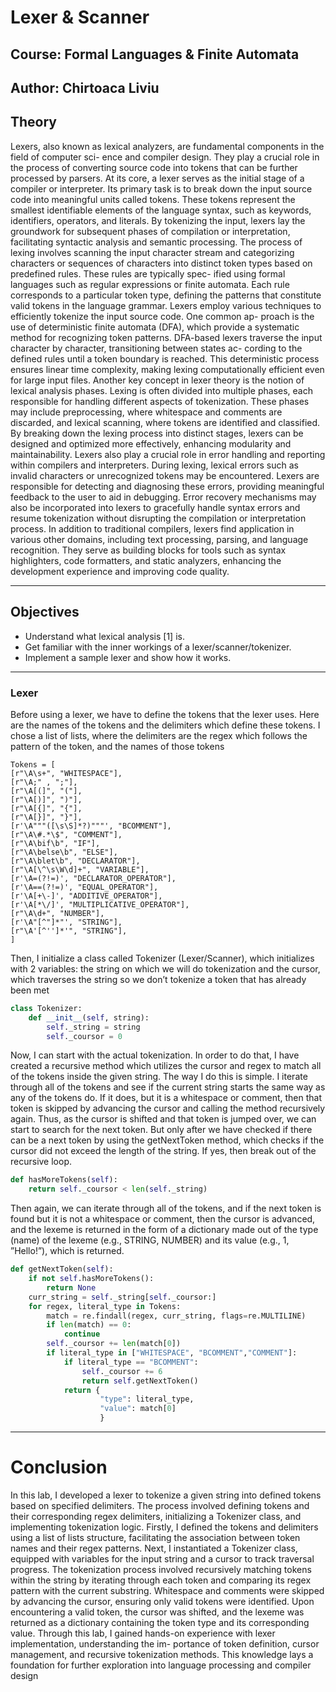 # Lexer & Scanner

## Course: Formal Languages & Finite Automata  
## Author: Chirtoaca Liviu  

## Theory  
Lexers, also known as lexical analyzers, are fundamental components in the field of computer sci-
ence and compiler design. They play a crucial role in the process of converting source code into tokens that
can be further processed by parsers.
At its core, a lexer serves as the initial stage of a compiler or interpreter. Its primary task is to
break down the input source code into meaningful units called tokens. These tokens represent the smallest
identifiable elements of the language syntax, such as keywords, identifiers, operators, and literals. By
tokenizing the input, lexers lay the groundwork for subsequent phases of compilation or interpretation,
facilitating syntactic analysis and semantic processing.
The process of lexing involves scanning the input character stream and categorizing characters or
sequences of characters into distinct token types based on predefined rules. These rules are typically spec-
ified using formal languages such as regular expressions or finite automata. Each rule corresponds to a
particular token type, defining the patterns that constitute valid tokens in the language grammar.
Lexers employ various techniques to efficiently tokenize the input source code. One common ap-
proach is the use of deterministic finite automata (DFA), which provide a systematic method for recognizing
token patterns. DFA-based lexers traverse the input character by character, transitioning between states ac-
cording to the defined rules until a token boundary is reached. This deterministic process ensures linear
time complexity, making lexing computationally efficient even for large input files.
Another key concept in lexer theory is the notion of lexical analysis phases. Lexing is often divided
into multiple phases, each responsible for handling different aspects of tokenization. These phases may
include preprocessing, where whitespace and comments are discarded, and lexical scanning, where tokens
are identified and classified. By breaking down the lexing process into distinct stages, lexers can be designed
and optimized more effectively, enhancing modularity and maintainability.
Lexers also play a crucial role in error handling and reporting within compilers and interpreters.
During lexing, lexical errors such as invalid characters or unrecognized tokens may be encountered. Lexers
are responsible for detecting and diagnosing these errors, providing meaningful feedback to the user to aid
in debugging. Error recovery mechanisms may also be incorporated into lexers to gracefully handle syntax
errors and resume tokenization without disrupting the compilation or interpretation process.
In addition to traditional compilers, lexers find application in various other domains, including text
processing, parsing, and language recognition. They serve as building blocks for tools such as syntax
highlighters, code formatters, and static analyzers, enhancing the development experience and improving
code quality.

---

## Objectives  
- Understand what lexical analysis [1] is.
- Get familiar with the inner workings of a lexer/scanner/tokenizer.
- Implement a sample lexer and show how it works.

---

### Lexer

Before using a lexer, we have to define the tokens that the lexer uses. Here are the names of the
tokens and the delimiters which define these tokens. I chose a list of lists, where the delimiters are the regex
which follows the pattern of the token, and the names of those tokens

```
Tokens = [
[r"\A\s+", "WHITESPACE"],
[r"\A;" , ";"],
[r"\A[(]", "("],
[r"\A[)]", ")"],
[r"\A[{]", "{"],
[r"\A[}]", "}"],
[r'\A"""([\s\S]*?)"""', "BCOMMENT"],
[r"\A\#.*\$", "COMMENT"],
[r"\A\bif\b", "IF"],
[r"\A\belse\b", "ELSE"],
[r"\A\blet\b", "DECLARATOR"],
[r"\A[\^\s\W\d]+", "VARIABLE"],
[r'\A=(?!=)', "DECLARATOR_OPERATOR"],
[r'\A==(?!=)', "EQUAL_OPERATOR"],
[r'\A[+\-]', "ADDITIVE_OPERATOR"],
[r'\A[*\/]', "MULTIPLICATIVE_OPERATOR"],
[r"\A\d+", "NUMBER"],
[r'\A"[^"]*"', "STRING"],
[r"\A'[^'']*'", "STRING"],
]
```

Then, I initialize a class called Tokenizer (Lexer/Scanner), which initializes with 2 variables: the
string on which we will do tokenization and the cursor, which traverses the string so we don’t tokenize a
token that has already been met

```py
class Tokenizer:
    def __init__(self, string):
        self._string = string
        self._coursor = 0
```

Now, I can start with the actual tokenization. In order to do that, I have created a recursive method
which utilizes the cursor and regex to match all of the tokens inside the given string. The way I do this
is simple. I iterate through all of the tokens and see if the current string starts the same way as any of the
tokens do. If it does, but it is a whitespace or comment, then that token is skipped by advancing the cursor
and calling the method recursively again. Thus, as the cursor is shifted and that token is jumped over, we
can start to search for the next token. But only after we have checked if there can be a next token by using
the getNextToken method, which checks if the cursor did not exceed the length of the string. If yes, then
break out of the recursive loop.

```py
def hasMoreTokens(self):
    return self._coursor < len(self._string)
```

Then again, we can iterate through all of the tokens, and if the next token is found but it is not a
whitespace or comment, then the cursor is advanced, and the lexeme is returned in the form of a dictionary
made out of the type (name) of the lexeme (e.g., STRING, NUMBER) and its value (e.g., 1, ”Hello!”),
which is returned.

```py
def getNextToken(self):
    if not self.hasMoreTokens():
        return None
    curr_string = self._string[self._coursor:]
    for regex, literal_type in Tokens:
        match = re.findall(regex, curr_string, flags=re.MULTILINE)
        if len(match) == 0:
            continue
        self._coursor += len(match[0])
        if literal_type in ["WHITESPACE", "BCOMMENT","COMMENT"]:
            if literal_type == "BCOMMENT":
                self._coursor += 6
                return self.getNextToken()
            return {
                    "type": literal_type,
                    "value": match[0]
                    }
```

---
<!-- ## Results
![Consola](/Images/token.png)
![Consola2](/Images/summary.png)
---   -->
# Conclusion

In this lab, I developed a lexer to tokenize a given string into defined tokens based on specified
delimiters. The process involved defining tokens and their corresponding regex delimiters, initializing a
Tokenizer class, and implementing tokenization logic.
Firstly, I defined the tokens and delimiters using a list of lists structure, facilitating the association
between token names and their regex patterns.
Next, I instantiated a Tokenizer class, equipped with variables for the input string and a cursor to
track traversal progress.
The tokenization process involved recursively matching tokens within the string by iterating through
each token and comparing its regex pattern with the current substring. Whitespace and comments were
skipped by advancing the cursor, ensuring only valid tokens were identified.
Upon encountering a valid token, the cursor was shifted, and the lexeme was returned as a dictionary
containing the token type and its corresponding value.
Through this lab, I gained hands-on experience with lexer implementation, understanding the im-
portance of token definition, cursor management, and recursive tokenization methods. This knowledge lays
a foundation for further exploration into language processing and compiler design